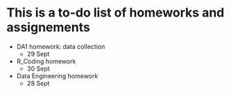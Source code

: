 # This is a to-do list of homeworks and assignements

- DA1 homework: data collection
	- 29 Sept
- R_Coding homework
	- 30 Sept
- Data Engineering homework
	- 28 Sept
	